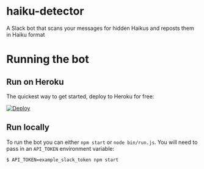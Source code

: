 # haiku-detector
A Slack bot that scans your messages for hidden Haikus and reposts them in Haiku format

# Running the bot

## Run on Heroku
The quickest way to get started, deploy to Heroku for free:

[![Deploy](https://www.herokucdn.com/deploy/button.svg)](https://heroku.com/deploy?template=https://github.com/westwick/haiku-detector)

## Run locally
To run the bot you can either `npm start` or `node bin/run.js`. You will need to pass in an `API_TOKEN` environment variable: 

```$ API_TOKEN=example_slack_token npm start```